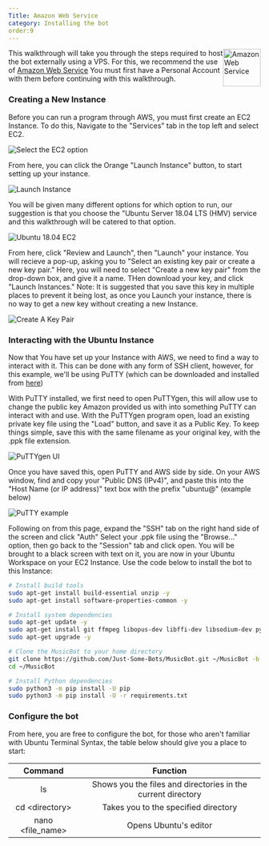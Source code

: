 ```yaml
---
Title: Amazon Web Service
category: Installing the bot
order:9
---
```


<img class="doc-img" src="{{ site.baseurl }}/images/AWS/AWS.PNG" alt="Amazon Web Service" style="width:75px;
float: right;"/>

This walkthrough will take you through the steps required to host the bot externally using a VPS. 
For this, we recommend the use of [Amazon Web Service](aws.amazon.com)
You must first have a Personal Account with them before continuing with this walkthrough.


### Creating a New Instance
Before you can run a program through AWS, you must first create an EC2 Instance. To do this, Navigate to the "Services" tab in the top left
and select EC2.

<img src="{{ site.baseurl }}/images/AWS/Select_EC2.PNG" alt="Select the EC2 option"/>

From here, you can click the Orange "Launch Instance" button, to start setting up your instance.

<img src="{{ site.baseurl }}/images/AWS/Launch_Instance.PNG" alt="Launch Instance"/>

You will be given many different options for which option to run, our suggestion is that you choose the "Ubuntu Server 18.04 LTS (HMV) service 
and this walkthrough will be catered to that option.

<img src="{{ site.baseurl }}/images/AWS/Free_Tier_Ubuntu.PNG" alt="Ubuntu 18.04 EC2"/>

From here, click "Review and Launch", then "Launch" your instance. You will recieve a pop-up, asking you to "Select an existing key pair or create a new key pair."
Here, you will need to select "Create a new key pair" from the drop-down box, and give it a name. THen download your key, and click "Launch Instances."
Note: It is suggested that you save this key in multiple places to prevent it being lost, as once you Launch your instance, there is no way to get a new key without creating a new Instance.

<img src="{{ site.baseurl }}/images/AWS/Create_New_Key_Pair.PNG" alt="Create A Key Pair" />

### Interacting with the Ubuntu Instance
Now that You have set up your Instance with AWS, we need to find a way to interact with it. This can be done with any form of SSH client, however, for this example, we'll be using PuTTY (which can be downloaded and installed from [here](https://www.chiark.greenend.org.uk/~sgtatham/putty/latest.html))

With PuTTY installed, we first need to open PuTTYgen, this will allow use to change the public key Amazon provided us with into something PuTTY can interact with and use.
With the PuTTYgen program open, load an existing private key file using the "Load" button, and save it as a Public Key. To keep things simple, save this with the same filename as your original key, with the .ppk file extension.

<img src="{{ site.baseurl }}/images/AWS/PuTTYgen.PNG" alt="PuTTYgen UI"/>

Once you have saved this, open PuTTY and AWS side by side. On your AWS window, find and copy your "Public DNS (IPv4)", and paste this into the "Host Name (or IP address)" text box with the prefix "ubuntu@" (example below)

<img src="{{ site.baseurl }}/images/AWS/Connect_IP.PNG" alt="PuTTY example"/>

Following on from this page, expand the "SSH" tab on the right hand side of the screen and click "Auth" 
Select your .ppk file using the "Browse..." option, then go back to the "Session" tab and click open. 
You will be brought to a black screen with text on it, you are now in your Ubuntu Workspace on your EC2 Instance.
Use the code below to install the bot to this Instance:

~~~ bash
# Install build tools
sudo apt-get install build-essential unzip -y
sudo apt-get install software-properties-common -y

# Install system dependencies
sudo apt-get update -y
sudo apt-get install git ffmpeg libopus-dev libffi-dev libsodium-dev python3-pip 
sudo apt-get upgrade -y

# Clone the MusicBot to your home directory
git clone https://github.com/Just-Some-Bots/MusicBot.git ~/MusicBot -b master
cd ~/MusicBot

# Install Python dependencies
sudo python3 -m pip install -U pip
sudo python3 -m pip install -U -r requirements.txt
~~~

### Configure the bot
From here, you are free to configure the bot, for those who aren't familiar with Ubuntu Terminal Syntax, the table below should give you a place to start:

|      Command     |                           Function                           |
|:----------------:|:------------------------------------------------------------:|
|        ls        | Shows you the files and directories in the current directory |
|  cd \<directory>  |             Takes you to the specified directory             |
| nano <file_name> |                     Opens Ubuntu's editor                    |
